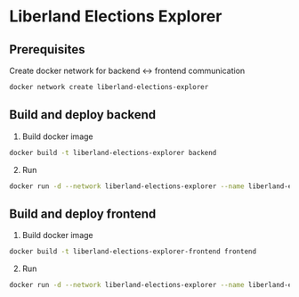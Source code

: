 # Liberland Elections Explorer

## Prerequisites

Create docker network for backend <-> frontend communication

```sh
docker network create liberland-elections-explorer
```

## Build and deploy backend

1. Build docker image

```sh
docker build -t liberland-elections-explorer backend
```

2. Run

```sh
docker run -d --network liberland-elections-explorer --name liberland-elections-explorer --restart unless-stopped liberland-elections-explorer
```

## Build and deploy frontend

1. Build docker image

```sh
docker build -t liberland-elections-explorer-frontend frontend
```

2. Run

```sh
docker run -d --network liberland-elections-explorer --name liberland-elections-explorer-frontend --restart unless-stopped -p 3000:3000 liberland-elections-explorer-frontend
```
